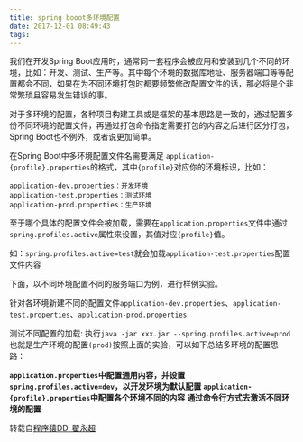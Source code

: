 ```yaml
---
title: spring booot多环境配置
date: 2017-12-01 08:49:43
tags:
---
```

我们在开发Spring Boot应用时，通常同一套程序会被应用和安装到几个不同的环境，比如：开发、测试、生产等。其中每个环境的数据库地址、服务器端口等等配置都会不同，如果在为不同环境打包时都要频繁修改配置文件的话，那必将是个非常繁琐且容易发生错误的事。


对于多环境的配置，各种项目构建工具或是框架的基本思路是一致的，通过配置多份不同环境的配置文件，再通过打包命令指定需要打包的内容之后进行区分打包，Spring Boot也不例外，或者说更加简单。


在Spring Boot中多环境配置文件名需要满足 `application-{profile}.properties`的格式，其中`{profile}`对应你的环境标识，比如：

```
application-dev.properties：开发环境 
application-test.properties：测试环境 
application-prod.properties：生产环境
```

至于哪个具体的配置文件会被加载，需要在`application.properties`文件中通过`spring.profiles.active`属性来设置，其值对应`{profile}`值。

如：`spring.profiles.active=test`就会加载`application-test.properties`配置文件内容

下面，以不同环境配置不同的服务端口为例，进行样例实验。

针对各环境新建不同的配置文件`application-dev.properties`、`application-test.properties`、`application-prod.properties`

测试不同配置的加载: 
执行```java -jar xxx.jar --spring.profiles.active=prod```也就是生产环境的配置`(prod)`按照上面的实验，可以如下总结多环境的配置思路：

**`application.properties`中配置通用内容，并设置`spring.profiles.active=dev`，以开发环境为默认配置**
**`application-{profile}.properties`中配置各个环境不同的内容**
**通过命令行方式去激活不同环境的配置**

转载自[程序猿DD-翟永超](http://blog.didispace.com/springbootproperties/)
